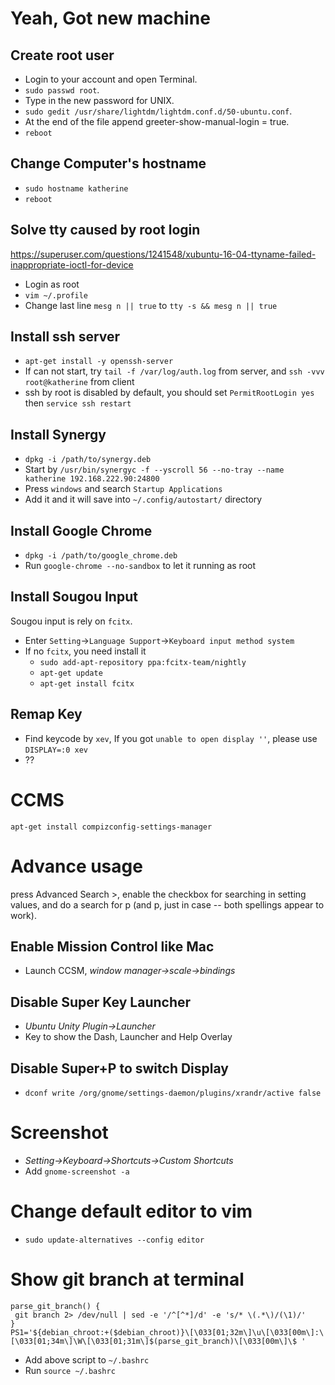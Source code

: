 # Yeah, Got new machine

## Create root user

- Login to your account and open Terminal.
- `sudo passwd root`.
- Type in the new password for UNIX.
- `sudo gedit /usr/share/lightdm/lightdm.conf.d/50-ubuntu.conf`.
- At the end of the file append greeter-show-manual-login = true.
- `reboot`

## Change Computer's hostname

- `sudo hostname katherine`
- `reboot`

## Solve tty caused by root login

https://superuser.com/questions/1241548/xubuntu-16-04-ttyname-failed-inappropriate-ioctl-for-device

- Login as root
- `vim ~/.profile`
- Change last line `mesg n || true` to `tty -s && mesg n || true`

## Install ssh server

- `apt-get install -y openssh-server`
- If can not start, try `tail -f /var/log/auth.log` from server, and `ssh -vvv root@katherine` from client
- ssh by root is disabled by default, you should set `PermitRootLogin yes` then `service ssh restart`

## Install Synergy

- `dpkg -i /path/to/synergy.deb`
- Start by `/usr/bin/synergyc -f --yscroll 56 --no-tray --name katherine 192.168.222.90:24800`
- Press `windows` and search `Startup Applications`
- Add it and it will save into `~/.config/autostart/` directory

## Install Google Chrome

- `dpkg -i /path/to/google_chrome.deb`
- Run `google-chrome --no-sandbox` to let it running as root

## Install Sougou Input

Sougou input is rely on `fcitx`.

- Enter `Setting`->`Language Support`->`Keyboard input method system`
- If no `fcitx`, you need install it
    - `sudo add-apt-repository ppa:fcitx-team/nightly`
    - `apt-get update`
    - `apt-get install fcitx`

## Remap Key

- Find keycode by `xev`, If you got `unable to open display ''`, please use `DISPLAY=:0 xev`
- ??

# CCMS

`apt-get install compizconfig-settings-manager`

# Advance usage

press Advanced Search >, enable the checkbox for searching in setting values, and do a search for <Super>p (and <Mod4>p, just in case -- both spellings appear to work).

## Enable Mission Control like Mac

- Launch CCSM, *window manager->scale->bindings*

## Disable Super Key Launcher

- *Ubuntu Unity Plugin->Launcher*
- Key to show the Dash, Launcher and Help Overlay

## Disable Super+P to switch Display

- `dconf write /org/gnome/settings-daemon/plugins/xrandr/active false`

# Screenshot

- *Setting->Keyboard->Shortcuts->Custom Shortcuts*
- Add `gnome-screenshot -a`

# Change default editor to vim

- `sudo update-alternatives --config editor`

# Show git branch at terminal

```shell
parse_git_branch() {
 git branch 2> /dev/null | sed -e '/^[^*]/d' -e 's/* \(.*\)/(\1)/'
}
PS1='${debian_chroot:+($debian_chroot)}\[\033[01;32m\]\u\[\033[00m\]:\[\033[01;34m\]\W\[\033[01;31m\]$(parse_git_branch)\[\033[00m\]\$ '
```

- Add above script to `~/.bashrc`
- Run `source ~/.bashrc`
